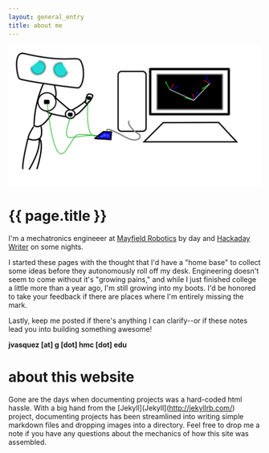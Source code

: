 ```yaml
---
layout: general_entry
title: about me
---
```

<center>
<img src="/img/mascot_big.svg">
</center>

# {{ page.title }}

I'm a mechatronics engineeer at [Mayfield Robotics](http://www.mayfieldrobotics.com/) by day and [Hackaday Writer](http://hackaday.com/about/) on some nights.

I started these pages with the thought that I'd have a "home base" to collect some ideas before they autonomously roll off my desk.
Engineering doesn't seem to come without it's "growing pains," and while I just finished college a little more than a year ago, I'm still growing into my boots. I'd be honored to take your feedback if there are places where I'm entirely missing the mark.

Lastly, keep me posted if there's anything I can clarify--or if these notes lead you into building something awesome!

**jvasquez [at] g [dot] hmc [dot] edu**

# about this website
Gone are the days when documenting projects was a hard-coded html hassle.
With a big hand from the [Jekyll](Jekyll](http://jekyllrb.com/) project, documenting projects has been streamlined into writing simple markdown files and dropping images into a directory.
Feel free to drop me a note if you have any questions about the mechanics of how this site was assembled.
